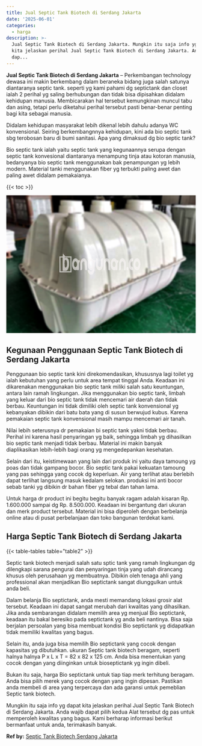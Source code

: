 ```yaml
---
title: Jual Septic Tank Biotech di Serdang Jakarta
date: '2025-06-01'
categories:
  - harga
description: >-
  Jual Septic Tank Biotech di Serdang Jakarta. Mungkin itu saja info yg dapat
  kita jelaskan perihal Jual Septic Tank Biotech di Serdang Jakarta. Anda wajib
  dap...
---
```


**Jual Septic Tank Biotech di Serdang Jakarta** – Perkembangan technology dewasa ini makin berkembang dalam beraneka bidang juga salah satunya diantaranya septic tank. seperti yg kami pahami dg septictank dan closet ialah 2 perihal yg saling berhubungan dan tidak bisa dipisahkan didalam kehidupan manusia. Membicarakan hal tersebut kemungkinan muncul tabu dan asing, tetapi perlu diketahui perihal tersebut pasti benar-benar penting bagi kita sebagai manusia.

Didalam kehidupan masyarakat lebih dikenal lebih dahulu adanya WC konvensional. Seiring berkembangnnya kehidupan, kini ada bio septic tank sbg terobosan baru di bumi sanitasi. Apa yang dimaksud dg bio septic tank?

Bio septic tank ialah yaitu septic tank yang kegunaannya serupa dengan septic tank konvesional diantaranya menampung tinja atau kotoran manusia, bedanyanya bio septic tank menggunakan bak penampungan yg lebih modern. Material tanki menggunakan fiber yg terbukti paling awet dan paling awet didalam pemakaianya.

{{< toc >}}

![Jual Septic Tank Biotech di Serdang Jakarta](/images/jual-bio-septictank-26.png)

## Kegunaan Penggunaan Septic Tank Biotech di Serdang Jakarta

Penggunaan bio septic tank kini direkomendasikan, khususnya lagi toilet yg ialah kebutuhan yang perlu untuk area tempat tinggal Anda. Keadaan ini dikarenakan menggunakan bio septic tank miliki salah satu keuntungan, antara lain ramah lingkungan. Jika menggunakan bio septic tank, limbah yang keluar dari bio septic tank tidak mencemari air daerah dan tidak berbau. Keuntungan ini tidak dimiliki oleh septic tank konvensional yg kebanyakan dibikin dari batu bata yang di susun berwujud kubus. Karena pemakaian septic tank konvensional masih mampu mencemari air tanah.

Nilai lebih seterusnya dr pemakaian bi septic tank yakni tidak berbau. Perihal ini karena hasil penyaringan yg baik, sehingga limbah yg dihasilkan bio septic tank menjadi tidak berbau. Material ini makin banyak diaplikasikan lebih-lebih bagi orang yg mengedepankan kesehatan.

Selain dari itu, keistimewaan yang lain dari produk ini yaitu daya tamoung yg poas dan tidak gampang bocor. Bio septic tank pakai kekuatan tamoung yang pas sehingga yang cocok dg keperluan. Air yang terlihat atau berlebih dapat terlihat langsung masuk kedalam selokan. produksi ini anti bocor sebab tanki yg dibikin dr bahan fiber yg tebal dan tahan lama.

Untuk harga dr product ini begitu begitu banyak ragam adalah kisaran Rp. 1.600.000 sampai dg Rp. 8.500.000. Keadaan ini bergantung dari ukuran dan merk product tersebut. Material ini bisa diperoleh dengan berbelanja online atau di pusat perbelanjaan dan toko bangunan terdekat kami.

## Harga Septic Tank Biotech di Serdang Jakarta

{{< table-tables table="table2" >}}

Septic tank biotech menjadi salah satu sptic tank yang ramah lingkungan dg dilengkapi sarana pengurai dan penyaringan tinja yang udah dirancang khusus oleh perusahaan yg membuatnya. Dibikin oleh tenaga ahli yang professional akan menjadikan Bio septictank sangat diunggulkan untuk anda beli.

Dalam belanja Bio septictank, anda mesti memandang lokasi grosir alat tersebut. Keadaan ini dapat sangat merubah dari kwalitas yang dihasilkan. Jika anda sembarangan didalam memilih area yg menjual Bio septictank, keadaan itu bakal beresiko pada septictank yg anda beli nantinya. Bisa saja berjalan persoalan yang bisa membuat kondisi Bio septictank yg didapatkan tidak memiliki kwalitas yang bagus.

Selain itu, anda juga bisa memilih Bio septictank yang cocok dengan kapasitas yg dibutuhkan. ukuran Septic tank biotech beragam, seperti halnya halnya P x L x T = 82 x 82 x 125 cm. Anda bisa menentukan yang cocok dengan yang diinginkan untuk bioseptictank yg ingin dibeli.

Bukan itu saja, harga Bio septictank untuk tiap tiap merk terhitung beragam. Anda bisa pilih merek yang cocok dengan yang ingin dipesan. Pastikan anda membeli di area yang terpercaya dan ada garansi untuk pemeblian Septic tank biotech.

Mungkin itu saja info yg dapat kita jelaskan perihal Jual Septic Tank Biotech di Serdang Jakarta. Anda wajib dapat pilih kedua Alat tersebut dg pas untuk memperoleh kwalitas yang bagus. Kami berharap informasi berikut bermanfaat untuk anda, terimakasih banyak.

**Ref by:** [Septic Tank Biotech Serdang Jakarta](https://id.wikipedia.org/wiki/Septic)
